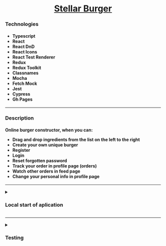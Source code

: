 <h1 align="center"><a href="https://nkolosov097.github.io/react-burger" target="_blank">Stellar Burger</a></h1>
<h3 align="start">Technologies</h3>
<h4>
  <ul>
    <li>Typescript</li>
    <li>React</li>
    <li>React DnD</li>
    <li>React Icons</li>
    <li>React Test Renderer</li>
    <li>Redux</li>
    <li>Redux Toolkit</li>
    <li>Classnames</li>
    <li>Mocha</li>
    <li>Fetch Mock</li>
    <li>Jest</li>
    <li>Cypress</li>
    <li>Gh Pages</li>
  </ul>
  </h4>

<hr>

<h3 align="start">Description</h3>
  <h4>Online burger constructor, when you can:
  <ul>
    <li>Drag and drop ingredients from the list on the left to the right</li>
    <li>Create your own unique burger</li>
    <li>Register</li>
    <li>Login</li>
    <li>Reset forgotten password</li>
    <li>Track your order in profile page (orders)</li>
    <li>Watch other orders in feed page</li>
    <li>Change your personal info in profile page</li>
  </ul>
</h4>

<hr>

<details>
  <summary><h3>Local start of aplication</h3></summary>
  <ol>
    <li>
      <h4>Clone the repository:</h4>
      <code>git@github.com:NKolosov097/react-burger.git</code>
    </li>
    <li>
      <h4>Install all dependencies:</h4>
      <code>npm i</code>
      or
      <code>yarn add</code>
    </li>
    <li>
      <h4>Start the application:</h4>
      <code>npm start</code>
      or 
      <code>yarn start</code>
    </li>
    <li>
      <h4>Go to http://localhost:3000 to view the application</h4>
    </li>
  </ol>
</details>

<hr>

<details>
  <summary><h3>Testing</h3></summary>
  <details>
    <summary><h4>Unit tests</h4></summary>
    <h4>Launch all unit tests:</h4>
    <code>npm run test</code>
  </details>
  
  <details>
    <summary><h4>E2E tests</h4></summary>
    <ol>
      <li>
        <h4>Create "fixtures" folder in cypress directory</h4>
      </li>
      <li>
        <h4>Create <code>login.json</code> with following content:</h4>
        <pre><code>
        {
          "email": "email@gmail.com",
          "password": "password"
        }
        </code></pre>
      </li>
      <li>
        <h4>Start the application:</h4>
        <code>npm start</code>
        or 
        <code>yarn start</code>
      </li>
      <li>
        <h4>Launch cypress:</h4>
        <code>npm run cypress:open</code>
        or 
        <code>yarn run cypress:open</code>
      </li>
    </ol>
  </details>
</details>
